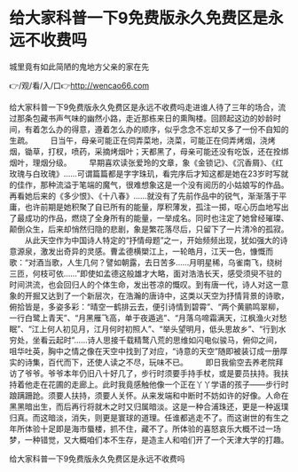 # 给大家科普一下9免费版永久免费区是永远不收费吗
城里竟有如此简陋的鬼地方父亲的家在先

👉/观/看/入/口👉http://wencao66.com

给大家科普一下9免费版永久免费区是永远不收费吗走进谁人待了三年的场合，流过那条包藏书声气味的幽然小路，走近那栋来日的熏陶楼。回顾起这边的妙龄时间，有着怎么办的得意，遵着怎么办的顺序，似乎念念不忘却又多了一份不自知的生疏。
　　日当午，母亲可能正在伺弄菜地，浇菜，可能正在伺弄烤烟，浇烤烟，锄草，打杈，喷药，采摘烤烟叶；天都黑了，母亲可能还没有吃饭，还在拴绑烟叶，理烟分级。
　　早期喜欢读张爱玲的文章，象《金锁记》、《沉香屑》、《红玫瑰与白玫瑰》……可谓篇篇都是字字珠玑，看完序后才知这都是她在23岁时写就的佳作，那种流溢于笔端的魔气，很难想象这是一个没有阅历的小姑娘写的作品。再看她后来的《多少恨》、《十八春》……就没有了先前作品中的锐气，渐渐落于平庸，也许前期是她积聚了自已所有的能量，厚积薄发，孤注一掷，呕心历血地写出了最成功的作品，燃烧了全身所有的能量，一举成名。同时也注定了她曾经璀璨、颠倒众生，后来却悄然归隐的悲剧，象是繁花落尽后，只留下了一片清冷的孤寂。
　　从此天空作为中国诗人特定的“抒情母题”之一，开始频频出现，犹如强大的诗意源泉，激发出奇异的灵感。曹孟德横槊江上，一轮皓月，江天一色，慷慨而歌：“对酒当歌，人生几何？譬如朝露，去日苦多……月明星稀，乌雀南飞，绕树三匝，何枝可依……”即使如孟德这般雄才大略，面对浩浩长天，感受须臾不驻的时间洪流，也会回归人的个体生命，发出苍凉的慨叹。到有唐一代，诗人对这一意象的开掘又达到了一个新层次，在浩瀚的唐诗中，这类以天空为抒情背景的诗歌，俯拾皆是，多姿多彩：“晴空一鹤排云去，便引诗情到碧霄”、“两个黄鹂鸣翠柳，一行白鹭上青天”、“月黑雁飞高，单于夜遁逃”、“月落乌啼霜满天，江枫渔火对愁眠”、“江上何人初见月，江月何时初照人”、“举头望明月，低头思故乡”、“行到水穷处，坐看云起时”……诗人思接千载精鹜八荒的思维如闪电似骏马，俯仰之间，咀华吐英，胸中之情之像在天空中找到了对应，“诗意的天空”随即被装订成一册厚实的诗集，百代而下，还使人读之不尽，玩味不已。
　　即日我偷空去养老院拜访了爷爷。爷爷本年仍旧八十好几了，步行时须要手持手杖，或是要员扶持。我扶持着他走在花圃的走廊上。此时我竟感触他像一个正在丫丫学语的孩子——步行时踉蹒跚跄。须要人扶持，须要人关怀。从来发端和中断时不妨如许的好像。人命在黑黑暗出生，而后再行将就木之时又归属暗淡。这是一种合浦珠还，更是一种返璞归真。而这暗淡，消失，则更是寰球的道理。任谁都逃走不了。而这谢世的有生之年所体验十足即是海市蜃楼，抓不住，藏不了。所体验的喜怒哀乐大概不过一场梦，一种错觉，又大概咱们本不生存，是造主人和咱们开了一个天津大学的打趣。

给大家科普一下9免费版永久免费区是永远不收费吗
